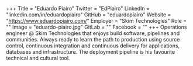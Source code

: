 +++
Title = "Eduardo Piairo"
Twitter = "EdPiairo"
LinkedIn = "linkedin.com/in/eduardopiairo"
GitHub = "eduardopiairo"
Website = "https://www.eduardopiairo.com/"
Employer = "Skim Technologies"
Role = ""
Image = "eduardo-piairo.jpg"
GitLab = ""
Facebook = ""
+++
Operations engineer @ Skim Technologies that enjoys build software, pipelines and communities. Always ready to learn the path to production using source control, continuous integration and continuous delivery for applications, databases and infrastructure. The deployment pipeline is his favourite technical and cultural tool.